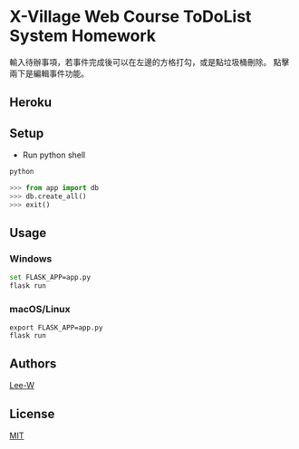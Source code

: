 # X-Village Web Course ToDoList System Homework

輸入待辦事項，若事件完成後可以在左邊的方格打勾，或是點垃圾桶刪除。
點擊兩下是編輯事件功能。

## Heroku


## Setup

- Run python shell

```sh
python

```

```python
>>> from app import db
>>> db.create_all()
>>> exit()
```

## Usage

### Windows
```sh
set FLASK_APP=app.py
flask run
```

### macOS/Linux
```
export FLASK_APP=app.py
flask run
```



## Authors
[Lee-W](https://github.com/Lee-W/)

## License
[MIT](https://opensource.org/licenses/MIT)
